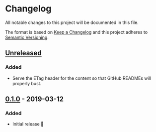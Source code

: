 # Changelog

All notable changes to this project will be documented in this file.

The format is based on [Keep a Changelog](http://keepachangelog.com/en/1.0.0/) and this project adheres to [Semantic Versioning](http://semver.org/spec/v2.0.0.html).

## [Unreleased]
### Added
- Serve the ETag header for the content so that GitHub READMEs will properly bust.

## [0.1.0] - 2019-03-12
### Added
- Initial release 🎉

[Unreleased]: https://github.com/CultureHQ/github-actions-badge/compare/v0.1.0...HEAD
[0.1.0]: https://github.com/CultureHQ/github-actions-badge/compare/b2dcb8...v0.1.0
